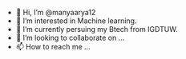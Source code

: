 - 👋 Hi, I’m @manyaarya12
- 👀 I’m interested in Machine learning.
- 🌱 I’m currently persuing my Btech from IGDTUW.
- 💞️ I’m looking to collaborate on ...
- 📫 How to reach me ...

<!---
manyaarya12/manyaarya12 is a ✨ special ✨ repository because its `README.md` (this file) appears on your GitHub profile.
You can click the Preview link to take a look at your changes.
--->
